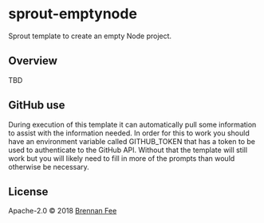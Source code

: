 # sprout-emptynode

Sprout template to create an empty Node project.

## Overview

TBD

## GitHub use

During execution of this template it can automatically pull some information to assist with the
information needed. In order for this to work you should have an environment variable called
GITHUB_TOKEN that has a token to be used to authenticate to the GitHub API. Without that the
template will still work but you will likely need to fill in more of the prompts than would
otherwise be necessary.

## License

Apache-2.0 © 2018 [Brennan Fee](https://github.com/brennanfee)
